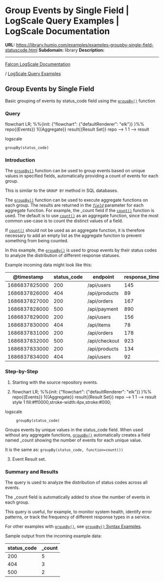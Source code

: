 # Group Events by Single Field | LogScale Query Examples | LogScale Documentation

**URL:** https://library.humio.com/examples/examples-groupby-single-field-statuscode.html
**Subdomain:** library
**Description:** 

---

[Falcon LogScale Documentation](https://library.humio.com)

/ [LogScale Query Examples](examples.html)

## Group Events by Single Field

Basic grouping of events by status_code field using the [`groupBy()`](https://library.humio.com/data-analysis/functions-groupby.html) function 

### Query

flowchart LR; %%{init: {"flowchart": {"defaultRenderer": "elk"}} }%% repo{{Events}} 1{{Aggregate}} result{{Result Set}} repo --> 1 1 --> result

logscale
    
    
    groupBy(status_code)

### Introduction

The [`groupBy()`](https://library.humio.com/data-analysis/functions-groupby.html) function can be used to group events based on unique values in specified fields, automatically providing a count of events for each group. 

This is similar to the `GROUP BY` method in SQL databases. 

The [`groupBy()`](https://library.humio.com/data-analysis/functions-groupby.html) function can be used to execute aggregate functions on each group. The results are returned in the [_`field`_](https://library.humio.com/data-analysis/functions-groupby.html#query-functions-groupby-field) parameter for each aggregate function. For example, the _count field if the [`count()`](https://library.humio.com/data-analysis/functions-count.html) function is used. The default is to use [`count()`](https://library.humio.com/data-analysis/functions-count.html) as an aggregate function, since the most common use-case is to count the distinct values of a field. 

If [`count()`](https://library.humio.com/data-analysis/functions-count.html) should not be used as an aggregate function, it is therefore necessary to add an empty list as the aggregate function to prevent something from being counted. 

In this example, the [`groupBy()`](https://library.humio.com/data-analysis/functions-groupby.html) is used to group events by their status codes to analyze the distribution of different response statuses. 

Example incoming data might look like this: 

@timestamp| status_code| endpoint| response_time  
---|---|---|---  
1686837825000| 200| /api/users| 145  
1686837826000| 404| /api/products| 89  
1686837827000| 200| /api/orders| 167  
1686837828000| 500| /api/payment| 890  
1686837829000| 200| /api/users| 156  
1686837830000| 404| /api/items| 78  
1686837831000| 200| /api/orders| 178  
1686837832000| 500| /api/checkout| 923  
1686837833000| 200| /api/products| 134  
1686837834000| 404| /api/users| 92  
  
### Step-by-Step

  1. Starting with the source repository events.

  2. flowchart LR; %%{init: {"flowchart": {"defaultRenderer": "elk"}} }%% repo{{Events}} 1{{Aggregate}} result{{Result Set}} repo --> 1 1 --> result style 1 fill:#ff0000,stroke-width:4px,stroke:#000;

logscale
         
         groupBy(status_code)

Groups events by unique values in the status_code field. When used without any aggregate functions, [`groupBy()`](https://library.humio.com/data-analysis/functions-groupby.html) automatically creates a field named _count showing the number of events for each unique value. 

It is the same as: `groupBy(status_code, function=count())`

  3. Event Result set.




### Summary and Results

The query is used to analyze the distribution of status codes across all events. 

The _count field is automatically added to show the number of events in each group. 

This query is useful, for example, to monitor system health, identify error patterns, or track the frequency of different response types in a service. 

For other examples with [`groupBy()`](https://library.humio.com/data-analysis/functions-groupby.html), see [`groupBy()` Syntax Examples](https://library.humio.com/data-analysis/functions-groupby.html#functions-groupby-syntax-examples). 

Sample output from the incoming example data: 

status_code| _count  
---|---  
200| 5  
404| 3  
500| 2
